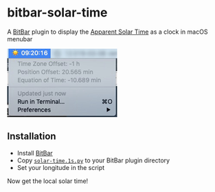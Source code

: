 # bitbar-solar-time
A [BitBar](https://github.com/matryer/bitbar) plugin to display the [Apparent Solar Time](https://en.wikipedia.org/wiki/Solar_time#Apparent_solar_time) as a clock in macOS menubar

![Screenshot](https://github.com/XanderLeaDaren/bitbar-solar-time/blob/master/bitbar_solar-time.jpg?raw=true)

## Installation
- Install [BitBar](https://getbitbar.com/)
- Copy [`solar-time.1s.py`](https://github.com/XanderLeaDaren/bitbar-solar-time/raw/master/solar-time.1s.py) to your BitBar plugin directory
- Set your longitude in the script

Now get the local solar time!
